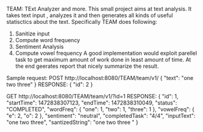TEAM: TExt Analyzer and more. This small project aims at text analysis.
It takes text input , analyzes it and then generates all kinds of useful statisctics about the text. Specifically TEAM does following:
1. Sanitize input
2. Compute word frequency
3. Sentiment Analysis
4. Compute vowel frequency
A good implementation would exploit parellel task to get maximum amount of work done in least amount of time. At the end geerates report that nicely summarize the result.

Sample request:
POST http://localhost:8080/TEAM/team/v1/
{
    "text": "one two three"
}
RESPONSE:
{
  "id": 2
}

GET http://localhost:8080/TEAM/team/v1/?id=1
RESPONSE:
{
  "id": 1,
  "startTime": 1472838307123,
  "endTime": 1472838310049,
  "status": "COMPLETED",
  "wordFreq": {
    "one": 1,
    "two": 1,
    "three": 1
  },
  "vowelFreq": {
    "e": 2,
    "o": 2
  },
  "sentiment": "neutral",
  "completedTask": "4/4",
  "inputText": "one two three",
  "santizedString": "one two three "
}
